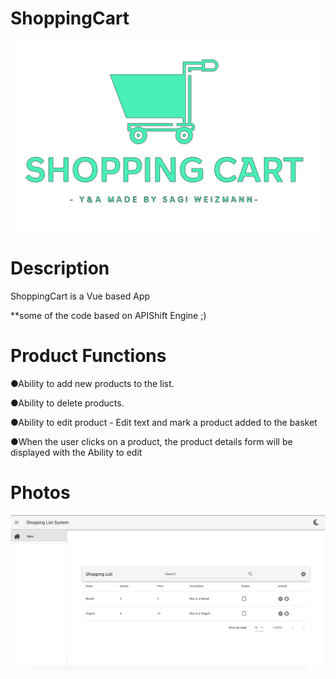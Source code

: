 # ShoppingCart
![Logo](logo.png)
# Description 

ShoppingCart is a Vue based App 

**some of the code based on APIShift Engine ;)

# Product Functions

●Ability to add new products to the list.

●Ability to delete products.

●Ability to edit product - Edit text and mark a product added to the basket

●When the user clicks on a product, the product details form will be displayed with the Ability to edit

# Photos
![1](photos/system.png)

